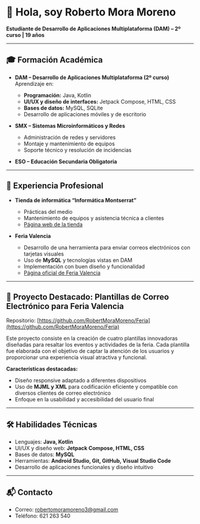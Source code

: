 # 👋 Hola, soy **Roberto Mora Moreno**
**Estudiante de Desarrollo de Aplicaciones Multiplataforma (DAM) – 2º curso | 19 años**

---

## 🎓 Formación Académica

- **DAM – Desarrollo de Aplicaciones Multiplataforma (2º curso)**  
  Aprendizaje en:  
  - **Programación:** Java, Kotlin  
  - **UI/UX y diseño de interfaces:** Jetpack Compose, HTML, CSS  
  - **Bases de datos:** MySQL, SQLite  
  - Desarrollo de aplicaciones móviles y de escritorio  

- **SMX – Sistemas Microinformáticos y Redes**  
  - Administración de redes y servidores  
  - Montaje y mantenimiento de equipos  
  - Soporte técnico y resolución de incidencias  

- **ESO – Educación Secundaria Obligatoria**

---

## 💼 Experiencia Profesional

- **Tienda de informática “Informática Montserrat”**  
  - Prácticas del medio  
  - Mantenimiento de equipos y asistencia técnica a clientes  
  - [Página web de la tienda](https://www.informaticamontserrat.com)  

- **Feria Valencia**  
  - Desarrollo de una herramienta para enviar correos electrónicos con tarjetas visuales  
  - Uso de **MySQL** y tecnologías vistas en DAM  
  - Implementación con buen diseño y funcionalidad  
  - [Página oficial de Feria Valencia](https://www.feriavalencia.com/)

---

## 📧 Proyecto Destacado: **Plantillas de Correo Electrónico para Feria Valencia**

Repositorio: [https://github.com/RobertMoraMoreno/Feria](https://github.com/RobertMoraMoreno/Feria)

Este proyecto consiste en la creación de cuatro plantillas innovadoras diseñadas para resaltar los eventos y actividades de la feria. Cada plantilla fue elaborada con el objetivo de captar la atención de los usuarios y proporcionar una experiencia visual atractiva y funcional.

**Características destacadas:**
- Diseño responsive adaptado a diferentes dispositivos  
- Uso de **MJML y XML** para codificación eficiente y compatible con diversos clientes de correo electrónico  
- Enfoque en la usabilidad y accesibilidad del usuario final  

---

## 🛠️ Habilidades Técnicas

- Lenguajes: **Java, Kotlin**  
- UI/UX y diseño web: **Jetpack Compose, HTML, CSS**  
- Bases de datos: **MySQL**  
- Herramientas: **Android Studio, Git, GitHub, Visual Studio Code**  
- Desarrollo de aplicaciones funcionales y diseño intuitivo  

---

## 📬 Contacto

- Correo: robertomoramoreno3@gmail.com  
- Teléfono: 621 263 540
